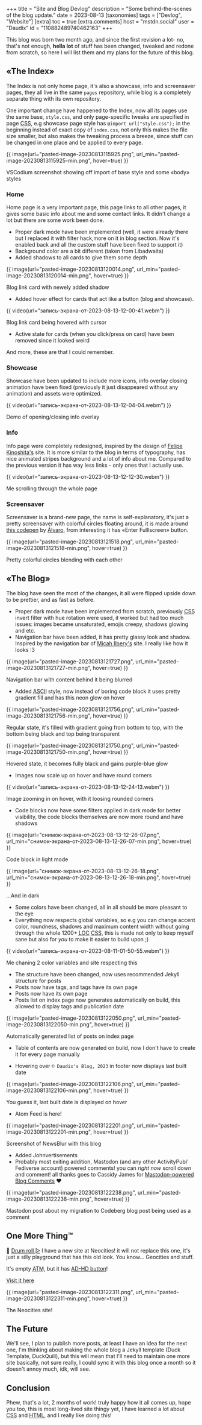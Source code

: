 +++
title = "Site and Blog Devlog"
description = "Some behind-the-scenes of the blog update."
date = 2023-08-13
[taxonomies]
tags = ["Devlog", "Website"]
[extra]
toc = true
[extra.comments]
host = "mstdn.social"
user = "Daudix"
id = "110882489740462163"
+++

<script>
  function playAudio(url) {
    new Audio(url).play();
  }
</script>

This blog was born two month ago, and since the first revision a lot- no, that's not enough, **hella lot** of stuff has been changed, tweaked and redone from scratch, so here I will list them and my plans for the future of this blog.

## «The Index»

The Index is not only home page, it's also a showcase, info and screensaver pages, they all live in the same `pages` repository, while blog is a completely separate thing with its own repository.

One important change have happened to the Index, now all its pages use the same base, `style.css`, and only page-specific tweaks are specified in page <abbr title="Cascading Style Sheets">CSS</abbr>, e.g showcase page style has `@import url("style.css");` in the beginning instead of exact copy of `index.css`, not only this makes the file size smaller, but also makes the tweaking process a breeze, since stuff can be changed in one place and be applied to every page.

{{ image(url="pasted-image-20230813115925.png", url_min="pasted-image-20230813115925-min.png", hover=true) }}
<figcaption>VSCodium screenshot showing off import of base style and some «body» styles</figcaption>

### Home

Home page is a very important page, this page links to all other pages, it gives some basic info about me and some contact links. It didn't change a lot but there are some work been done.

- Proper dark mode have been implemented (well, it were already there but I replaced it with filter hack,more on it in blog section. Now it's enabled back and all the custom stuff have been fixed to support it)
- Background color are a bit different (taken from Libadwaita)
- Added shadows to all cards to give them some depth

{{ image(url="pasted-image-20230813120014.png", url_min="pasted-image-20230813120014-min.png", hover=true) }}
<figcaption>Blog link card with newely added shadow</figcaption>

- Added hover effect for cards that act like a button (blog and showcase).

{{ video(url="запись-экрана-от-2023-08-13-12-00-41.webm") }}
<figcaption>Blog link card being hovered with cursor</figcaption>

- Active state for cards (when you click/press on card) have been removed since it looked weird

And more, these are that I could remember.

### Showcase

Showcase have been updated to include more icons, info overlay closing animation have been fixed (previously it just disappeared without any animation) and assets were optimized.

{{ video(url="запись-экрана-от-2023-08-13-12-04-04.webm") }}
<figcaption>Demo of opening/closing info overlay</figcaption>

### Info

Info page were completely redesigned, inspired by the design of [Felipe  
Kinoshita's](https://felipekinoshita.com) site. It is more similar to the blog in terms of typography, has nice animated stripes background and a lot of info about me. Compared to the previous version it has way less links - only ones that I actually use.

{{ video(url="запись-экрана-от-2023-08-13-12-12-30.webm") }}
<figcaption>Me scrolling through the whole page</figcaption>

### Screensaver

Screensaver is a brand-new page, the name is self-explanatory, it's just a pretty screensaver with colorful circles floating around, it is made around [this codepen](https://codepen.io/alvarotrigo/pen/qBMMyxz) by [Álvaro](https://codepen.io/alvarotrigo), from interesting it has «Enter Fulllscreen» button.

{{ image(url="pasted-image-20230813121518.png", url_min="pasted-image-20230813121518-min.png", hover=true) }}
<figcaption>Pretty colorful circles blending with each other</figcaption>

## «The Blog»

The blog have seen the most of the changes, it all were flipped upside down to be prettier, and as fast as before.

- Proper dark mode have been implemented from scratch, previously <abbr title="Cascading Style Sheets">CSS</abbr> invert filter with hue rotation were used, it worked but had too much issues: images became unsaturated, emojis creepy, shadows glowing and etc.
- Navigation bar have been added, it has pretty glassy look and shadow. Inspired by the navigation bar of [Micah Ilbery's](https://micahilbery.com) site. I really like how it looks :3

{{ image(url="pasted-image-20230813121727.png", url_min="pasted-image-20230813121727-min.png", hover=true) }}
<figcaption>Navigation bar with content behind it being blurred</figcaption>

- Added <abbr title="American Standard Code for Information Interchange">ASCII</abbr> style, now instead of boring code block it uses pretty gradient fill and has this neon glow on hover

{{ image(url="pasted-image-20230813121756.png", url_min="pasted-image-20230813121756-min.png", hover=true) }}
<figcaption>Regular state, it's filled with gradient going from bottom to top, with the bottom being black and top being transparent</figcaption>

{{ image(url="pasted-image-20230813121750.png", url_min="pasted-image-20230813121750-min.png", hover=true) }}
<figcaption>Hovered state, it becomes fully black and gains purple-blue glow</figcaption>

- Images now scale up on hover and have round corners

{{ video(url="запись-экрана-от-2023-08-13-12-24-13.webm") }}
<figcaption>Image zooming in on hover, with it loosing rounded corners</figcaption>

- Code blocks now have some filters applied in dark mode for better visibility, the code blocks themselves are now more round and have shadows

{{ image(url="снимок-экрана-от-2023-08-13-12-26-07.png", url_min="снимок-экрана-от-2023-08-13-12-26-07-min.png", hover=true) }}
<figcaption>Code block in light mode</figcaption>

{{ image(url="снимок-экрана-от-2023-08-13-12-26-18.png", url_min="снимок-экрана-от-2023-08-13-12-26-18-min.png", hover=true) }}
<figcaption>...And in dark</figcaption>

- Some colors have been changed, all in all should be more pleasant to the eye
- Everything now respects global variables, so e.g you can change accent color, roundness, shadows and maximum content width without going through the whole 1200+ <abbr title="Lines Of Code">LOC</abbr> <abbr title="Cascading Style Sheets">CSS</abbr>, this is made not only to keep myself sane but also for _you_ to make it easier to build upon ;)

{{ video(url="запись-экрана-от-2023-08-11-01-50-55.webm") }}
<figcaption>Me chaning 2 color variables and site respecting this</figcaption>

- The structure have been changed, now uses recommended Jekyll structure for posts
- Posts now have tags, and tags have its own page
- Posts now have its own page
- Posts list on index page now generates automatically on build, this allowed to display tags and publication date

{{ image(url="pasted-image-20230813122050.png", url_min="pasted-image-20230813122050-min.png", hover=true) }}
<figcaption>Automatically generated list of posts on index page</figcaption>

- Table of contents are now generated on build, now I don't have to create it for every page manually

- Hovering over `© Daudix's Blog, 2023` in footer now displays last built date

{{ image(url="pasted-image-20230813122106.png", url_min="pasted-image-20230813122106-min.png", hover=true) }}
<figcaption>You guess it, last built date is displayed on hover</figcaption>

- Atom Feed is here!

{{ image(url="pasted-image-20230813122201.png", url_min="pasted-image-20230813122201-min.png", hover=true) }}
<figcaption>Screenshot of NewsBlur with this blog</figcaption>

- Added Johnvertisements
- Probably most exiting addition, Mastodon (and any other ActivityPub/​Fediverse account) powered comments! you can _right now_ scroll down and comment! all thanks goes to Cassidy James for [Mastodon-powered Blog Comments](https://cassidyjames.com/blog/fediverse-blog-comments-mastodon) ❤️

{{ image(url="pasted-image-20230813122238.png", url_min="pasted-image-20230813122238-min.png", hover=true) }}
<figcaption>Mastodon post about my migration to Codeberg blog post being used as a comment</figcaption>

## One More Thing™

🥁 [Drum roll ▻](<javascript:onclick=playAudio('drum-roll-gaming-sound-effect-hd.mp3');>) I have a new site at Neocities! it will not replace this one, it's just a silly playground that has this old look. You know... Geocities and stuff.

It's empty <abbr title="At The Moment">ATM</abbr>, but it has [AD-HD button](https://mstdn.social/@Daudix/110872543493210479)!

[Visit it here](https://daudix.neocities.org)

{{ image(url="pasted-image-20230813122311.png", url_min="pasted-image-20230813122311-min.png", hover=true) }}
<figcaption>The Neocities site!</figcaption>

## The Future

We'll see, I plan to publish more posts, at least I have an idea for the next one, I'm thinking about making the whole blog a Jekyll template (Duck Template, DuckQuill), but this will mean that I'll need to maintain one more site basically, not sure really, I could sync it with this blog once a month so it doesn't annoy much, idk, will see.

## Conclusion

Phew, that's a lot, 2 months of work! truly happy how it all comes up, hope you too, this is most long-lived site thingy yet, I have learned a lot about <abbr title="Cascading Style Sheets">CSS</abbr> and <abbr title="HyperText Markup Language">HTML</abbr>, and I really like doing this!
